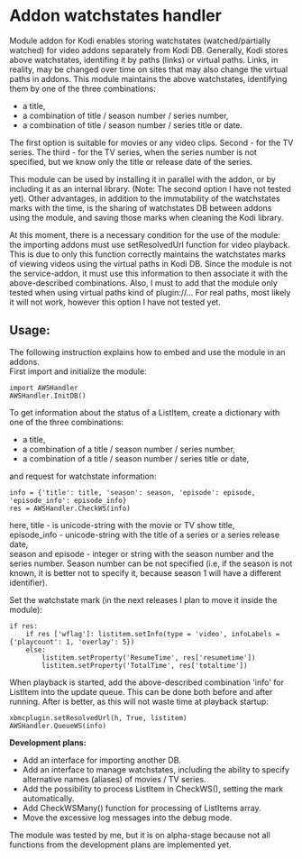 Addon watchstates handler
=========================
Module addon for Kodi enables storing watchstates (watched/partially watched) for video addons separately from Kodi DB.
Generally, Kodi stores above watchstates, identifing it by paths (links) or virtual paths. Links, in reality, may be changed over time on sites that may also change the virtual paths in addons. This module maintains the above watchstates, identifying them by one of the three combinations:

 - a title,
 - a combination of title / season number / series number,
 - a combination of title / season number / series title or date.

The first option is suitable for movies or any video clips. Second - for the TV series. The third - for the TV series, when the series number is not specified, but we know only the title or release date of the series.

This module can be used by installing it in parallel with the addon, or by including it as an internal library. (Note: The second option I have not tested yet). Other advantages, in addition to the immutability of the watchstates marks with the time, is the sharing of watchstates DB between addons using the module, and saving those marks when cleaning the Kodi library.

At this moment, there is a necessary condition for the use of the module: the importing addons must use setResolvedUrl function for video playback. This is due to only this function correctly maintains the watchstates marks of viewing videos using the virtual paths in Kodi DB. Since the module is not the service-addon, it must use this information to then associate it with the above-described combinations. Also, I must to add that the module only tested when using virtual paths kind of plugin://... For real paths, most likely it will not work, however this option I have not tested yet.

Usage:
------
The following instruction explains how to embed and use the module in an addons.  
First import and initialize the module:

    import AWSHandler
    AWSHandler.InitDB()

To get information about the status of a ListItem, create a dictionary with one of the three combinations:

 - a title,
 - a combination of a title / season number / series number,
 - a combination of a title / season number / series title or date,

and request for watchstate information:

    info = {'title': title, 'season': season, 'episode': episode, 'episode_info': episode_info}
    res = AWSHandler.CheckWS(info)

here, title - is unicode-string with the movie or TV show title,  
episode_info - unicode-string with the title of a series or a series release date,  
season and episode - integer or string with the season number and the series number. Season number can be not specified (i.e, if the season is not known, it is better not to specify it, because season 1 will have a different identifier).

Set the watchstate mark (in the next releases I plan to move it inside the module):

    if res:
        if res ['wflag']: listitem.setInfo(type = 'video', infoLabels = {'playcount': 1, 'overlay': 5})
        else:
            listitem.setProperty('ResumeTime', res['resumetime'])
            listitem.setProperty('TotalTime', res['totaltime'])

When playback is started, add the above-described combination 'info' for ListItem into the update queue. This can be done both before and after running. After is better, as this will not waste time at playback startup:

    xbmcplugin.setResolvedUrl(h, True, listitem)
    AWSHandler.QueueWS(info)

**Development plans:**

- Add an interface for importing another DB.
- Add an interface to manage watchstates, including the ability to specify alternative names (aliases) of movies / TV series.
- Add the possibility to process ListItem in CheckWS(), setting the mark automatically.
- Add CheckWSMany() function for processing of ListItems array.
- Move the excessive log messages into the debug mode.

The module was tested by me, but it is on alpha-stage because not all functions from the development plans are implemented yet.


